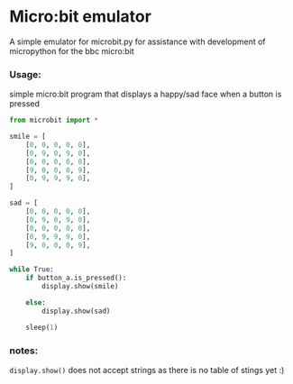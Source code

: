 # Micro:bit emulator
A simple emulator for microbit.py for assistance with development of micropython for the bbc micro:bit
### Usage:


simple micro:bit program that displays a happy/sad face when a button is pressed
```py
from microbit import *

smile = [
    [0, 0, 0, 0, 0],
    [0, 9, 0, 9, 0],
    [0, 0, 0, 0, 0],
    [9, 0, 0, 0, 9],
    [0, 9, 9, 9, 0],
]

sad = [
    [0, 0, 0, 0, 0],
    [0, 9, 0, 9, 0],
    [0, 0, 0, 0, 0],
    [0, 9, 9, 9, 0],
    [9, 0, 0, 0, 9],
]

while True:
    if button_a.is_pressed():
        display.show(smile)

    else:
        display.show(sad)

    sleep(1)
```

### notes:
`display.show()` does not accept strings as there is no table of stings yet :)
